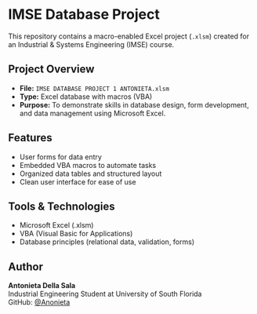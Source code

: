 # IMSE Database Project

This repository contains a macro-enabled Excel project (`.xlsm`) created for an Industrial & Systems Engineering (IMSE) course.

##  Project Overview

- **File:** `IMSE DATABASE PROJECT 1 ANTONIETA.xlsm`
- **Type:** Excel database with macros (VBA)
- **Purpose:** To demonstrate skills in database design, form development, and data management using Microsoft Excel.

##  Features

- User forms for data entry
- Embedded VBA macros to automate tasks
- Organized data tables and structured layout
- Clean user interface for ease of use

##  Tools & Technologies

- Microsoft Excel (.xlsm)
- VBA (Visual Basic for Applications)
- Database principles (relational data, validation, forms)

##  Author

**Antonieta Della Sala**  
Industrial Engineering Student at University of South Florida  
GitHub: [@Anonieta](https://github.com/Anonieta)

